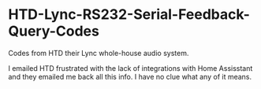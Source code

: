 # HTD-Lync-RS232-Serial-Feedback-Query-Codes
Codes from HTD their Lync whole-house audio system. 

I emailed HTD frustrated with the lack of integrations with Home Assisstant and they emailed me back all this info. I have no clue what any of it means.
